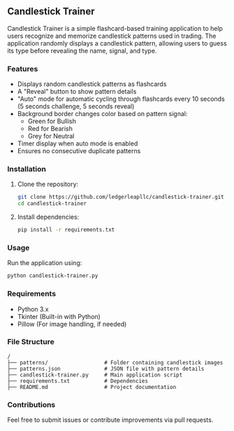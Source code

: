 ## Candlestick Trainer

Candlestick Trainer is a simple flashcard-based training application to help users recognize and memorize candlestick patterns used in trading. The application randomly displays a candlestick pattern, allowing users to guess its type before revealing the name, signal, and type.

### Features
- Displays random candlestick patterns as flashcards
- A "Reveal" button to show pattern details
- "Auto" mode for automatic cycling through flashcards every 10 seconds (5 seconds challenge, 5 seconds reveal)
- Background border changes color based on pattern signal:
  - Green for Bullish
  - Red for Bearish
  - Grey for Neutral
- Timer display when auto mode is enabled
- Ensures no consecutive duplicate patterns

### Installation
1. Clone the repository:
   ```sh
   git clone https://github.com/ledgerleapllc/candlestick-trainer.git
   cd candlestick-trainer
   ```
2. Install dependencies:
   ```sh
   pip install -r requirements.txt
   ```

### Usage
Run the application using:
```sh
python candlestick-trainer.py
```

### Requirements
- Python 3.x
- Tkinter (Built-in with Python)
- Pillow (For image handling, if needed)

### File Structure
```
/
├── patterns/                  # Folder containing candlestick images
├── patterns.json              # JSON file with pattern details
├── candlestick-trainer.py     # Main application script
├── requirements.txt           # Dependencies
├── README.md                  # Project documentation
```

### Contributions
Feel free to submit issues or contribute improvements via pull requests.
